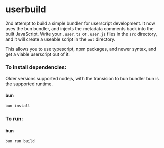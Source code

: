 # userbuild
2nd attempt to build a simple bundler for userscript development. It now uses the bun bundler, and injects the metadata comments back into the built JavaScript. Write your `.user.ts` or `.user.js` files in the `src` directory, and it will create a useable script in the `out` directory.

This allows you to use typescript, npm packages, and newer syntax, and get a viable userscript out of it.

### To install dependencies:
Older versions supported nodejs, with the transision to bun bundler bun is the supported runtime.

#### bun
```bash
bun install
```

### To run:
#### bun
```bash
bun run build
```
